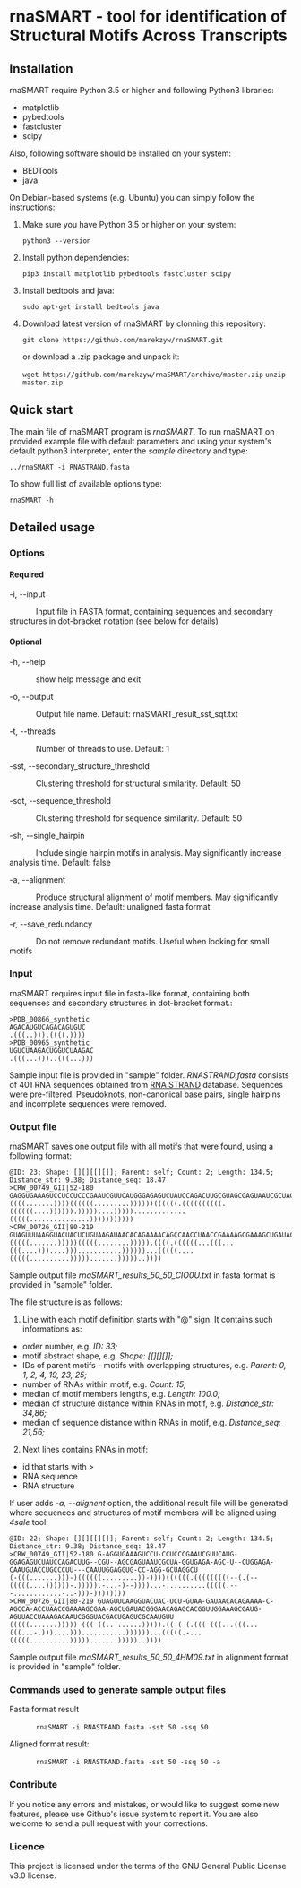 # rnaSMART - tool for identification of Structural Motifs Across Transcripts

## Installation

rnaSMART require Python 3.5 or higher and following Python3 libraries:
+ matplotlib 
+ pybedtools    
+ fastcluster    
+ scipy    

Also, following software should be installed on your system:
+ BEDTools
+ java 

On Debian-based systems (e.g. Ubuntu) you can simply follow the instructions:

 1. Make sure you have Python 3.5 or higher on your system:
 
	 ```python3 --version```
	 
 3. Install python dependencies:
 
	 ```pip3 install matplotlib pybedtools fastcluster scipy```
	 
 4. Install bedtools and java:
 
 	 ```sudo apt-get install bedtools java```

 5. Download latest version of rnaSMART by clonning this repository:
 
	 ```git clone https://github.com/marekzyw/rnaSMART.git```
	 
	 or download a .zip package and unpack it:
   
	 ```wget https://github.com/marekzyw/rnaSMART/archive/master.zip```
	 ```unzip master.zip```
 

## Quick start

The main file of rnaSMART program is *rnaSMART*. To run rnaSMART on provided example file with default parameters and using your system's default python3 interpreter, enter the *sample* directory and type:

```../rnaSMART -i RNASTRAND.fasta```
	 
To show full list of available  options type:

```rnaSMART -h```



## Detailed usage
### Options
#### Required

-i, --input 

&nbsp;&nbsp;&nbsp;&nbsp;&nbsp;&nbsp;&nbsp;&nbsp;&nbsp;&nbsp;&nbsp;&nbsp;Input file in FASTA format, containing sequences and secondary structures in dot-bracket notation (see below for details)
#### Optional

-h, --help  

&nbsp;&nbsp;&nbsp;&nbsp;&nbsp;&nbsp;&nbsp;&nbsp;&nbsp;&nbsp;&nbsp;&nbsp;show help message and exit

-o, --output  

&nbsp;&nbsp;&nbsp;&nbsp;&nbsp;&nbsp;&nbsp;&nbsp;&nbsp;&nbsp;&nbsp;&nbsp;Output file name. Default: rnaSMART_result_sst_sqt.txt

-t, --threads 

&nbsp;&nbsp;&nbsp;&nbsp;&nbsp;&nbsp;&nbsp;&nbsp;&nbsp;&nbsp;&nbsp;&nbsp;Number of threads to use. Default: 1

-sst, --secondary_structure_threshold  

&nbsp;&nbsp;&nbsp;&nbsp;&nbsp;&nbsp;&nbsp;&nbsp;&nbsp;&nbsp;&nbsp;&nbsp;Clustering threshold for structural similarity. Default: 50

-sqt, --sequence_threshold   

&nbsp;&nbsp;&nbsp;&nbsp;&nbsp;&nbsp;&nbsp;&nbsp;&nbsp;&nbsp;&nbsp;&nbsp;Clustering threshold for sequence similarity. Default: 50

-sh, --single_hairpin  

&nbsp;&nbsp;&nbsp;&nbsp;&nbsp;&nbsp;&nbsp;&nbsp;&nbsp;&nbsp;&nbsp;&nbsp;Include single hairpin motifs in analysis. May significantly increase analysis time. Default: false

-a, --alignment  

&nbsp;&nbsp;&nbsp;&nbsp;&nbsp;&nbsp;&nbsp;&nbsp;&nbsp;&nbsp;&nbsp;&nbsp;Produce structural alignment of motif members. May significantly increase analysis time. Default: unaligned fasta format 

-r, --save_redundancy  

&nbsp;&nbsp;&nbsp;&nbsp;&nbsp;&nbsp;&nbsp;&nbsp;&nbsp;&nbsp;&nbsp;&nbsp;Do not remove redundant motifs. Useful when looking for small motifs

### Input

rnaSMART requires input file in fasta-like format, containing both sequences and secondary structures in dot-bracket format.:

    >PDB_00866_synthetic
    AGACAUGUCAGACAGUGUC
    .(((..))).((((.))))
    >PDB_00965_synthetic
    UGUCUAAGACUGGUCUAAGAC
    .(((...)))..(((...)))

Sample input file is provided in "sample" folder. *RNASTRAND.fasta* consists of 401 RNA sequences obtained from [RNA STRAND](http://www.rnasoft.ca/strand/) database. Sequences were pre-filtered. Pseudoknots, non-canonical base pairs, single hairpins and incomplete sequences were removed.

### Output file

rnaSMART saves one output file with all motifs that were found, using a following format:

    @ID: 23; Shape: [][][[][]]; Parent: self; Count: 2; Length: 134.5; Distance_str: 9.38; Distance_seq: 18.47
    >CRW_00749_GII|52-180
    GAGGUGAAAGUCCUCCUCCCGAAUCGUUCAUGGGAGAGUCUAUCCAGACUUGCGUAGCGAGUAAUCGCUAGGUGAGAAGCUCUGGAGACAAUGUACCUGCCCUUCAAUUGGAGGUGCCAGGGCUAGGCU
    ((((.......))))((((((.........))))))((((((.((((((((((.((((((....)))))).)))))....))))).............(((((...............)))))))))))
    >CRW_00726_GII|80-219
    GUAGUUUAAGGUACUACUCUGUAAGAUAACACAGAAAACAGCCAACCUAACCGAAAAGCGAAAGCUGAUACGGGAACAGAGCACGGUUGGAAAGCGAUGAGUUACCUAAAGACAAUCGGGUACGACUGAGUCGCAAUGUU
    (((((.......)))))(((((........))))).((((.((((((...(((...(((....)))....)))...........))))))...(((((....(((((..........))))).......)))))..))))
Sample output file *rnaSMART_results_50_50_CIO0U.txt* in fasta format is provided in "sample" folder.

The file structure is as follows:
1. Line with each motif definition starts with "@" sign. It contains such informations as:
+ order number, e.g. *ID: 33;*
+ motif abstract shape, e.g. *Shape: [[][][]];*
+ IDs of parent motifs - motifs with overlapping structures, e.g. *Parent: 0, 1, 2, 4, 19, 23, 25;*
+ number of RNAs within motif, e.g. *Count: 15;*
+ median of motif members lengths, e.g. *Length: 100.0;*
+ median of structure distance within RNAs in motif, e.g. *Distance_str: 34,86;*
+ median of sequence distance within RNAs in motif, e.g. *Distance_seq: 21,56;*
2. Next lines contains RNAs in motif:
+ id that starts with *>*
+ RNA sequence
+ RNA structure



If user adds *-a, --alignent* option, the additional result file will be generated where sequences and structures of motif members will be aligned using *4sale* tool:

    @ID: 22; Shape: [][][[][]]; Parent: self; Count: 2; Length: 134.5; Distance_str: 9.38; Distance_seq: 18.47
    >CRW_00749_GII|52-180 G-AGGUGAAAGUCCU-CCUCCCGAAUCGUUCAUG-GGAGAGUCUAUCCAGACUUG--CGU--AGCGAGUAAUCGCUA-GGUGAGA-AGC-U--CUGGAGA-CAAUGUACCUGCCCUU---CAAUUGGAGGUG-CC-AGG-GCUAGGCU
    (-(((.......)))-)((((((.........))-))))((((((.(((((((((--(.(--(((((....))))))-.))))).-...-)--))))...-..........(((((.---............-..-)))-))))))))
    >CRW_00726_GII|80-219 GUAGUUUAAGGUACUAC-UCU-GUAA-GAUAACACAGAAAA-C-AGCCA-ACCUAACCGAAAAGCGAA-AGCUGAUACGGGAACAGAGCACGGUUGGAAAGCGAUG-AGUUACCUAAAGACAAUCGGGUACGACUGAGUCGCAAUGUU
    (((((.......)))))-(((-((..-......))))).((-(-(.(((-(((...(((...(((...-.)))....)))...........))))))...(((((.-...(((((..........))))).......)))))..))))

 Sample output file *rnaSMART_results_50_50_4HM09.txt* in alignment format is provided in "sample" folder.

### Commands used to generate sample output files
Fasta format result

&nbsp;&nbsp;&nbsp;&nbsp;&nbsp;&nbsp;&nbsp;&nbsp;&nbsp;&nbsp;&nbsp;&nbsp;```rnaSMART -i RNASTRAND.fasta -sst 50 -ssq 50``` 

Aligned format result:

&nbsp;&nbsp;&nbsp;&nbsp;&nbsp;&nbsp;&nbsp;&nbsp;&nbsp;&nbsp;&nbsp;&nbsp;```rnaSMART -i RNASTRAND.fasta -sst 50 -ssq 50 -a``` 

### Contribute

If you notice any errors and mistakes, or would like to suggest some new features, please use Github's issue system to report it. You are also welcome to send a pull request with your corrections.

### Licence

This project is licensed under the terms of the GNU General Public License v3.0 license.

